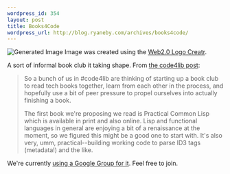 ```yaml
--- 
wordpress_id: 354
layout: post
title: Books4Code
wordpress_url: http://blog.ryaneby.com/archives/books4code/
---
```

<img src="http://msig.info/web2v2/(reflect)Books4CodeBETA.png" alt="Generated Image" />
Image was created using the <a href="http://msig.info/web2.php">Web2.0 Logo Creatr</a>.

A sort of informal book club it taking shape. From <a href="http://code4lib.org/bookclub">the code4lib post</a>:

<blockquote>So a bunch of us in #code4lib are thinking of starting up a book club to read tech books together, learn from each other in the process, and hopefully use a bit of peer pressure to propel ourselves into actually finishing a book. 

The first book we're proposing we read is Practical Common Lisp which is available in print and also online. Lisp and functional languages in general are enjoying a bit of a renaissance at the moment, so we figured this might be a good one to start with. It's also very, umm, practical--building working code to parse ID3 tags (metadata!) and the like.</blockquote>

We're currently <a href="http://groups.google.com/group/books4code">using a Google Group for it</a>. Feel free to join.
